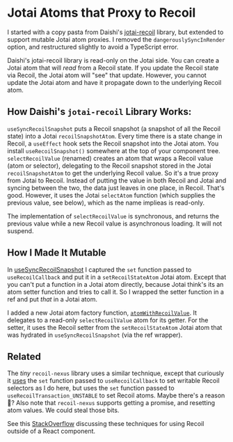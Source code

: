 # Jotai Atoms that Proxy to Recoil

I started with a copy pasta from Daishi's
[jotai-recoil](https://github.com/jotaijs/jotai-recoil) library, but extended to support
mutable Jotai atom proxies. I removed the `dangerouslySyncInRender` option, 
and restructured slightly to avoid a TypeScript error.

Daishi's jotai-recoil library is read-only on the Jotai side. You can create a Jotai atom
that will _read_ from a Recoil state. If you update the Recoil state via Recoil, the Jotai
atom will "see" that update. However, you cannot update the Jotai atom and have it
propagate down to the underlying Recoil atom.

## How Daishi's `jotai-recoil` Library Works:

`useSyncRecoilSnapshot` puts a Recoil snapshot (a snapshot of all the Recoil state) into a
Jotai `recoilSnapshotAtom`.  Every time there is a state change in Recoil, a `useEffect`
hook sets the Recoil snapshot into the Jotai atom. You install `useRecoilSnapshot()`
somewhere at the top of your component tree.  `selectRecoilValue` (renamed) creates an
atom that wraps a Recoil value (atom or selector), delegating to the Recoil snapshot
stored in the Jotai `recoilSnapshotAtom` to get the underlying Recoil value. So it's a
true proxy from Jotai to Recoil. Instead of putting the value in both Recoil and Jotai and
syncing between the two, the data just leaves in one place, in Recoil. That's
good. However, it uses the Jotai `selectAtom` function (which supplies the previous value,
see below), which as the name implieas is read-only.

The implementation of `selectRecoilValue` is synchronous, and returns the previous value
while a new Recoil value is asynchronous loading. It will not suspend. 

## How I Made It Mutable

In
[useSyncRecoilSnapshot](https://github.com/stevemolitor/jotai-recoil/blob/jotai-recoil-with-mutate/src/jotaiRecoil.ts#L21-L33)
I captured the `set` function passed to `useRecoilCallback` and put it in a
`setRecoilStateAtom` Jotai atom. Except that you can't put a function in a Jotai atom
directly, because Jotai think's its an atom setter function and tries to call it. So I
wrapped the setter function in a ref and put _that_ in a Jotai atom.

I added a new Jotai atom factory function,
[`atomWithRecoilValue`](https://github.com/stevemolitor/jotai-recoil/blob/jotai-recoil-with-mutate/src/jotaiRecoil.ts#L61-L75). It
delegates to a read-only `selectRecoilValue` atom for its getter. For the setter, it uses
the Recoil setter from the `setRecoilStateAtom` Jotai atom that was hydrated in
`useSyncRecoilSnapshot` (via the ref wrapper).

## Related

The _tiny_ `recoil-nexus` library uses a similar technique, except that curiously it [uses](https://github.com/luisanton-io/recoil-nexus/blob/master/src/RecoilNexus.tsx#L31-L36) the `set` function passed to `useRecoilCallback` to set writable Recoil selectors as I do here, but uses the `set` function passed to `useRecoilTransaction_UNSTABLE` to set Recoil atoms. Maybe there's a reason 🤷? 
Also note that `recoil-nexus` supports getting a promise, and resetting atom values. We could steal those bits.

See this [StackOverflow](https://stackoverflow.com/questions/68945574/how-to-update-atoms-state-in-recoil-js-outside-components-react) discussing these techniques for using Recoil outside of a React component.
